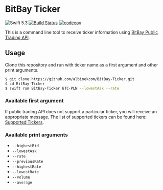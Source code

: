 # BitBay Ticker

![Swift 5.3](https://img.shields.io/badge/Swift-5.3-orange.svg)
[![Build Status](https://travis-ci.org/albinekcom/BitBay-Ticker.svg?branch=master)](https://travis-ci.org/albinekcom/BitBay-Ticker)
[![codecov](https://codecov.io/gh/albinekcom/BitBay-Ticker/branch/master/graph/badge.svg?token=kzbdtJy7IW)](https://codecov.io/gh/albinekcom/BitBay-Ticker)

This is a command line tool to receive ticker information using [BitBay Public Trading API](https://docs.bitbay.net/reference).

## Usage

Clone this repository and run with ticker name as a first argument and other print arguments.

```bash
$ git clone https://github.com/albinekcom/BitBay-Ticker.git
$ cd BitBay-Ticker
$ swift run BitBay-Ticker BTC-PLN --lowestAsk --rate
```

### Available first argument

If public trading API does not support a particular ticker, you will receive an appropriate message. The list of supported tickers can be found here: [Supported Tickers](https://github.com/albinekcom/BitBay-API-Tools/blob/master/v1/supported-tickers.json).

### Available print arguments

- `--highestBid`
- `--lowestAsk`
- `--rate`
- `--previousRate`
- `--highestRate`
- `--lowestRate`
- `--volume`
- `--average`
